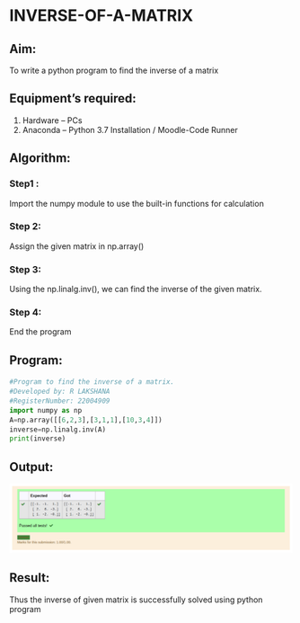 # INVERSE-OF-A-MATRIX
## Aim:
To write a python program to find the inverse of a matrix
## Equipment’s required:
1. 	Hardware – PCs
2. 	Anaconda – Python 3.7 Installation / Moodle-Code Runner
## Algorithm:
### Step1 : 
Import the numpy module to use the built-in functions for calculation
### Step 2:
Assign the given matrix in np.array()
### Step 3: 
Using the np.linalg.inv(), we can find the inverse of the given matrix.
### Step 4: 
End the program
## Program:
```python
#Program to find the inverse of a matrix.
#Developed by: R LAKSHANA
#RegisterNumber: 22004909
import numpy as np
A=np.array([[6,2,3],[3,1,1],[10,3,4]])
inverse=np.linalg.inv(A)
print(inverse)
```
## Output:
![output](/Output.png)
## Result:
Thus the inverse of given matrix is successfully solved using python program

